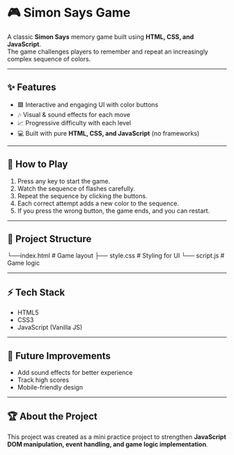 # 🎮 Simon Says Game  

A classic **Simon Says** memory game built using **HTML, CSS, and JavaScript**.  
The game challenges players to remember and repeat an increasingly complex sequence of colors.  

---

## ✨ Features  
- 🟩 Interactive and engaging UI with color buttons  
- 🎶 Visual & sound effects for each move  
- 📈 Progressive difficulty with each level  
- 💻 Built with pure **HTML, CSS, and JavaScript** (no frameworks)  

---

## 🚀 How to Play  
1. Press any key to start the game.  
2. Watch the sequence of flashes carefully.  
3. Repeat the sequence by clicking the buttons.  
4. Each correct attempt adds a new color to the sequence.  
5. If you press the wrong button, the game ends, and you can restart.  

---

## 📂 Project Structure  
└──index.html # Game layout
├── style.css # Styling for UI
└── script.js # Game logic

---

## ⚡ Tech Stack  
- HTML5  
- CSS3  
- JavaScript (Vanilla JS)  

---

## 📌 Future Improvements  
- Add sound effects for better experience  
- Track high scores  
- Mobile-friendly design  

---

## 🏆 About the Project  
This project was created as a mini practice project to strengthen **JavaScript DOM manipulation, event handling, and game logic implementation**.  
